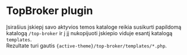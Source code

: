 # TopBroker plugin
Įsirašius įskiepį savo aktyvios temos kataloge reikia susikurti papildomą katalogą `/top-broker`
ir į jį nukopijuoti įskiepio viduje esantį katalogą `templates`.  
Rezultate turi gautis `{active-theme}/top-broker/templates/*.php`. 
